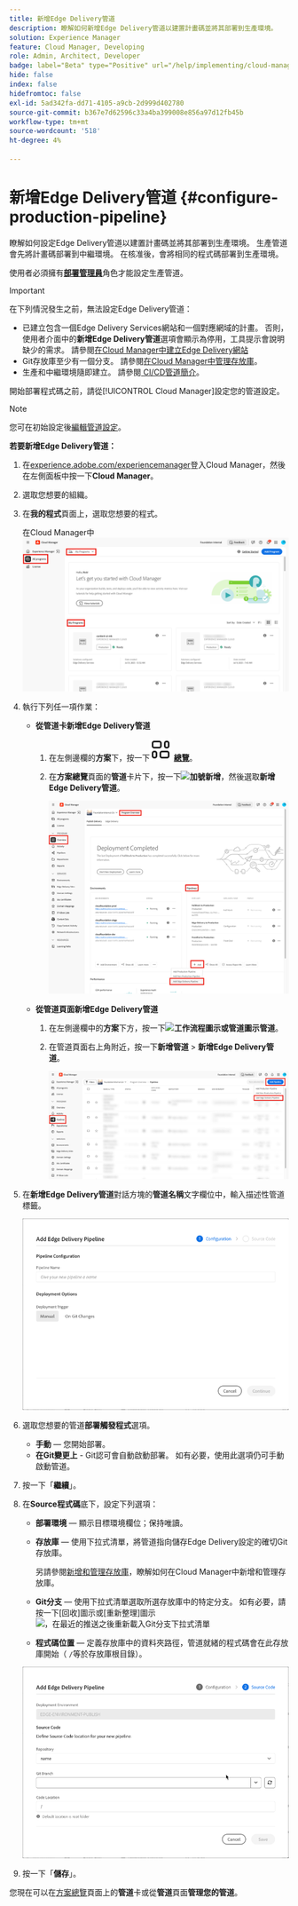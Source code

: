 ```yaml
---
title: 新增Edge Delivery管道
description: 瞭解如何新增Edge Delivery管道以建置計畫碼並將其部署到生產環境。
solution: Experience Manager
feature: Cloud Manager, Developing
role: Admin, Architect, Developer
badge: label="Beta" type="Positive" url="/help/implementing/cloud-manager/release-notes/current.md#gitlab-bitbucket"
hide: false
index: false
hidefromtoc: false
exl-id: 5ad342fa-dd71-4105-a9cb-2d999d402780
source-git-commit: b367e7d62596c33a4ba399008e856a97d12fb45b
workflow-type: tm+mt
source-wordcount: '518'
ht-degree: 4%

---
```


# 新增Edge Delivery管道 {#configure-production-pipeline}

瞭解如何設定Edge Delivery管道以建置計畫碼並將其部署到生產環境。 生產管道會先將計畫碼部署到中繼環境。 在核准後，會將相同的程式碼部署到生產環境。

使用者必須擁有&#x200B;**[部署管理員](/help/onboarding/cloud-manager-introduction.md#role-based-permissions)**&#x200B;角色才能設定生產管道。

>[!IMPORTANT]
>
>在下列情況發生之前，無法設定Edge Delivery管道：
>
>* 已建立包含一個Edge Delivery Services網站和一個對應網域的計畫。 否則，使用者介面中的&#x200B;**新增Edge Delivery管道**&#x200B;選項會顯示為停用，工具提示會說明缺少的需求。 請參閱[在Cloud Manager中建立Edge Delivery網站](/help/implementing/cloud-manager/edge-delivery/create-edge-delivery-site.md)
>* Git存放庫至少有一個分支。 請參閱[在Cloud Manager中管理存放庫](/help/implementing/cloud-manager/managing-code/managing-repositories.md)。
>* 生產和中繼環境隨即建立。 請參閱[ CI/CD管道簡介](/help/implementing/cloud-manager/configuring-pipelines/introduction-ci-cd-pipelines.md)。

<!-- CMGR‑69680 -->


開始部署程式碼之前，請從[!UICONTROL Cloud Manager]設定您的管道設定。

>[!NOTE]
>
>您可在初始設定後[編輯管道設定](managing-pipelines.md)。

**若要新增Edge Delivery管道：**

1. 在[experience.adobe.com/experiencemanager](https://my.cloudmanager.adobe.com/)登入Cloud Manager，然後在左側面板中按一下&#x200B;**Cloud Manager**。

1. 選取您想要的組織。

1. 在&#x200B;**我的程式**&#x200B;頁面上，選取您想要的程式。

   在Cloud Manager中![我的方案頁面](/help/implementing/cloud-manager/configuring-pipelines/assets/my-programs.png)

1. 執行下列任一項作業：

   * **從管道卡新增Edge Delivery管道**

      1. 在左側邊欄的&#x200B;**方案**&#x200B;下，按一下&#x200B;**![總覽圖示](/help/implementing/cloud-manager/configuring-pipelines/assets/overview.svg) [總覽](/help/implementing/cloud-manager/navigation.md#my-programs)**。
      1. 在&#x200B;**方案總覽**&#x200B;頁面的&#x200B;**管道**&#x200B;卡片下，按一下&#x200B;**![加號](https://spectrum.adobe.com/static/icons/workflow_18/Smock_Add_18_N.svg)新增**，然後選取&#x200B;**新增Edge Delivery管道**。

         ![計畫總覽頁面上的管道卡](/help/implementing/cloud-manager/configuring-pipelines/assets/pipelinescard-add-ed-pipeline.png)

   * **從管道頁面新增Edge Delivery管道**

      1. 在左側邊欄中的&#x200B;**方案**&#x200B;下方，按一下&#x200B;**![工作流程圖示或管道圖示](https://spectrum.adobe.com/static/icons/workflow_18/Smock_Workflow_18_N.svg)管道**。
      1. 在管道頁面右上角附近，按一下&#x200B;**新增管道** > **新增Edge Delivery管道**。

         ![具有新增管道按鈕的管道頁面](/help/implementing/cloud-manager/configuring-pipelines/assets/pipelinespage-add-ed-pipeline.png)

1. 在&#x200B;**新增Edge Delivery管道**&#x200B;對話方塊的&#x200B;**管道名稱**&#x200B;文字欄位中，輸入描述性管道標籤。

   ![新增Edge Delivery管道對話方塊](/help/implementing/cloud-manager/configuring-pipelines/assets/add-edge-delivery-pipeline-configuration.png)

1. 選取您想要的管道&#x200B;**部署觸發程式**&#x200B;選項。

   * **手動** — 您開始部署。
   * **在Git變更上** - Git認可會自動啟動部署。 如有必要，使用此選項仍可手動啟動管道。

1. 按一下「**繼續**」。

1. 在&#x200B;**Source程式碼**&#x200B;底下，設定下列選項：

   * **部署環境** — 顯示目標環境欄位；保持唯讀。

   * **存放庫** — 使用下拉式清單，將管道指向儲存Edge Delivery設定的確切Git存放庫。

     另請參閱[新增和管理存放庫](/help/implementing/cloud-manager/managing-code/managing-repositories.md)，瞭解如何在Cloud Manager中新增和管理存放庫。

   * **Git分支** — 使用下拉式清單選取所選存放庫中的特定分支。 如有必要，請按一下[回收]圖示或[重新整理]圖示![，在最近的推送之後重新載入Git分支下拉式清單](https://spectrum.adobe.com/static/icons/workflow_18/Smock_Refresh_18_N.svg)
   * **程式碼位置** — 定義存放庫中的資料夾路徑，管道就緒的程式碼會在此存放庫開始（ `/`等於存放庫根目錄）。

   ![設定管道](/help/implementing/cloud-manager/configuring-pipelines/assets/add-edge-delivery-pipeline-sourcecode.png)

1. 按一下「**儲存**」。

您現在可以在[方案總覽](managing-pipelines.md)頁面上的&#x200B;**管道**&#x200B;卡或從&#x200B;**管道**&#x200B;頁面&#x200B;**管理您的管道**。
